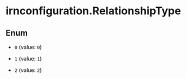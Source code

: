 # irnconfiguration.RelationshipType

## Enum


* `0` (value: `0`)

* `1` (value: `1`)

* `2` (value: `2`)


